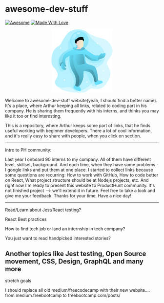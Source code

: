 # awesome-dev-stuff


[![Awesome](https://cdn.rawgit.com/ChickenKyiv/awesome-dev-stuff/d7305f38d29fed78fa85652e3a63e154dd8e8829/media/badge.svg)](https://github.com/ChickenKyiv/awesome-dev-stuff)
[![Made With Love](https://img.shields.io/badge/Made%20With-Love-orange.svg)](https://github.com/ChickenKyiv/awesome-dev-stuff)



<p align="center"><img src="https://raw.githubusercontent.com/GroceriStar/creative/master/website-illustrations/astronaut.svg?sanitize=true" alt="astronaut" width="200" /></p>





Welcome to awesome-dev-stuff website(yeah, I should find a better name).
It's a place, where Arthur keeping all links, related to coding part in his company.
He is sharing them frequently with his interns, and thinks you may like it too or find interesting.


This is a repository, where Arthur keeps some part of links, that he finds useful working with beginner developers.
There a lot of cool information, and it's really easy to share with people, when you click on section.



---


Intro to PH community:

Last year I onboard 90 interns to my company. All of them have different level, skillset, background.
And each time, when they have some problems - I google links and put them at one place. I started to collect links because some questions are recurring: How to work with GitHub, How to code better on React, What project structure should be at Nodejs projects, etc. And right now I'm ready to present this website to ProductHunt community. It's not finished project --> we'll extend it in future.
Feel free to take a look and give me your feedback. Thanks for your time.
Have a nice day!







---------

Read/Learn about Jest/React testing?

React Best practices

How to find tech job or land an internship in tech company?

You just want to read handpicked interested stories?

Another topics like Jest testing, Open Source movement, CSS, Design, GraphQL and many more
---

stretch goals

I should replace all old medium/freecodecamp with their new website.... from medium.freebootcamp to freebootcamp.com/posts/
